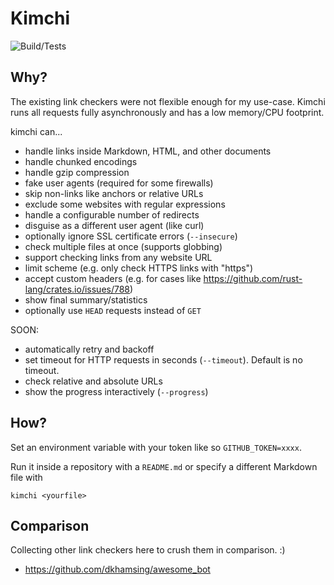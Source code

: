 # Kimchi

![Build/Tests](https://github.com/wgalyen/Kimchi/workflows/Rust/badge.svg)

## Why?

The existing link checkers were not flexible enough for my use-case. Kimchi
runs all requests fully asynchronously and has a low memory/CPU footprint.

kimchi can...

- handle links inside Markdown, HTML, and other documents
- handle chunked encodings
- handle gzip compression
- fake user agents (required for some firewalls)
- skip non-links like anchors or relative URLs
- exclude some websites with regular expressions
- handle a configurable number of redirects
- disguise as a different user agent (like curl)
- optionally ignore SSL certificate errors (`--insecure`)
- check multiple files at once (supports globbing)
- support checking links from any website URL
- limit scheme (e.g. only check HTTPS links with "https")
- accept custom headers (e.g. for cases like https://github.com/rust-lang/crates.io/issues/788)
- show final summary/statistics
- optionally use `HEAD` requests instead of `GET`

SOON:

- automatically retry and backoff
- set timeout for HTTP requests in seconds (`--timeout`). Default is no timeout.
- check relative and absolute URLs
- show the progress interactively (`--progress`)

## How?

Set an environment variable with your token like so `GITHUB_TOKEN=xxxx`.

Run it inside a repository with a `README.md` or specify a different Markdown
file with

```
kimchi <yourfile>
```

## Comparison

Collecting other link checkers here to crush them in comparison. :)

- https://github.com/dkhamsing/awesome_bot